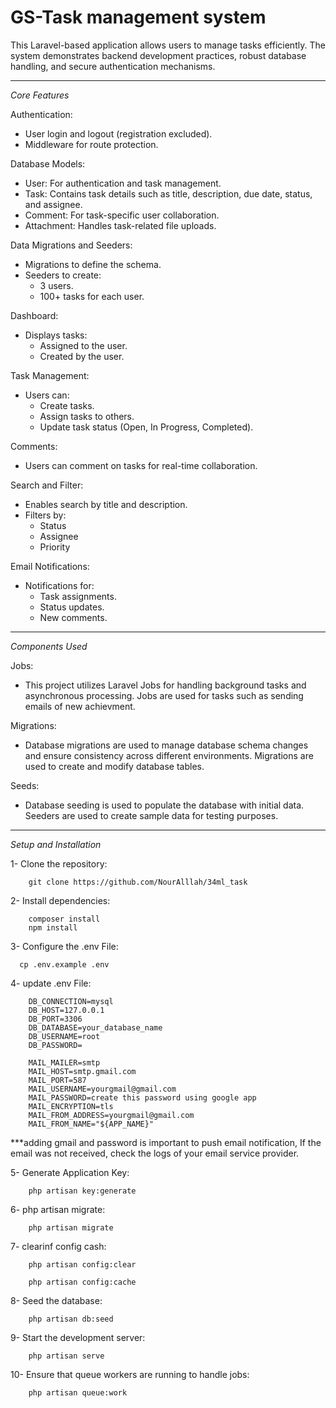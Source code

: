 # GS-Task management system 

This Laravel-based application allows users to manage tasks efficiently. The system demonstrates backend development practices, robust database handling, and secure authentication mechanisms. 
  
---------------------

*Core Features*

Authentication:

- User login and logout (registration excluded).
- Middleware for route protection.

Database Models:

- User: For authentication and task management.
- Task: Contains task details such as title, description, due date, status, and assignee.
- Comment: For task-specific user collaboration.
- Attachment: Handles task-related file uploads.

Data Migrations and Seeders:

- Migrations to define the schema.
- Seeders to create:
   - 3 users.
   - 100+ tasks for each user.

Dashboard:

- Displays tasks:
   - Assigned to the user.
   - Created by the user.

Task Management:

- Users can:
   - Create tasks.
   - Assign tasks to others.
   - Update task status (Open, In Progress, Completed).

Comments:

- Users can comment on tasks for real-time collaboration.

Search and Filter:

- Enables search by title and description.
- Filters by:
   - Status
   - Assignee
   - Priority

Email Notifications:
- Notifications for:
   - Task assignments.
   - Status updates.
   - New comments.
   
---------------------
*Components Used*

Jobs:
- This project utilizes Laravel Jobs for handling background tasks and asynchronous processing. Jobs are used for tasks such as sending emails of new achievment.

Migrations:
- Database migrations are used to manage database schema changes and ensure consistency across different environments. Migrations are used to create and modify database tables.

Seeds:
- Database seeding is used to populate the database with initial data. Seeders are used to create sample data for testing purposes.

---------------------

*Setup and Installation*

1- Clone the repository:

        git clone https://github.com/NourAlllah/34ml_task

2- Install dependencies:

        composer install
        npm install

3- Configure the .env File:
  
      cp .env.example .env

4- update .env File:

        DB_CONNECTION=mysql
        DB_HOST=127.0.0.1
        DB_PORT=3306
        DB_DATABASE=your_database_name
        DB_USERNAME=root
        DB_PASSWORD=

        MAIL_MAILER=smtp
        MAIL_HOST=smtp.gmail.com
        MAIL_PORT=587
        MAIL_USERNAME=yourgmail@gmail.com
        MAIL_PASSWORD=create this password using google app
        MAIL_ENCRYPTION=tls
        MAIL_FROM_ADDRESS=yourgmail@gmail.com
        MAIL_FROM_NAME="${APP_NAME}"

 ***adding gmail and password is important to push email notification, If the email was not received, check the logs of your email service provider.

5- Generate Application Key:

        php artisan key:generate
        
6- php artisan migrate:

        php artisan migrate

7- clearinf config cash:

        php artisan config:clear

        php artisan config:cache 


8- Seed the database:

        php artisan db:seed


9- Start the development server:

        php artisan serve

10- Ensure that queue workers are running to handle jobs:

        php artisan queue:work

      
